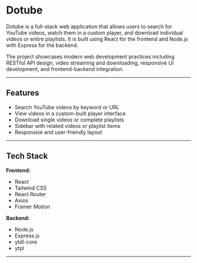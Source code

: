 # Dotube

Dotube is a full-stack web application that allows users to search for YouTube videos, watch them in a custom player, and download individual videos or entire playlists. It is built using React for the frontend and Node.js with Express for the backend.

The project showcases modern web development practices including RESTful API design, video streaming and downloading, responsive UI development, and frontend-backend integration.

---

## Features

- Search YouTube videos by keyword or URL
- View videos in a custom-built player interface
- Download single videos or complete playlists
- Sidebar with related videos or playlist items
- Responsive and user-friendly layout

---

## Tech Stack

**Frontend:**
- React
- Tailwind CSS
- React Router
- Axios
- Framer Motion

**Backend:**
- Node.js
- Express.js
- ytdl-core
- ytpl

---
